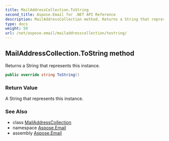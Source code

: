 ```yaml
---
title: MailAddressCollection.ToString
second_title: Aspose.Email for .NET API Reference
description: MailAddressCollection method. Returns a String that represents this instance
type: docs
weight: 50
url: /net/aspose.email/mailaddresscollection/tostring/
---
```

## MailAddressCollection.ToString method

Returns a String that represents this instance.

```csharp
public override string ToString()
```

### Return Value

A String that represents this instance.

### See Also

* class [MailAddressCollection](../)
* namespace [Aspose.Email](../../mailaddresscollection/)
* assembly [Aspose.Email](../../../)


